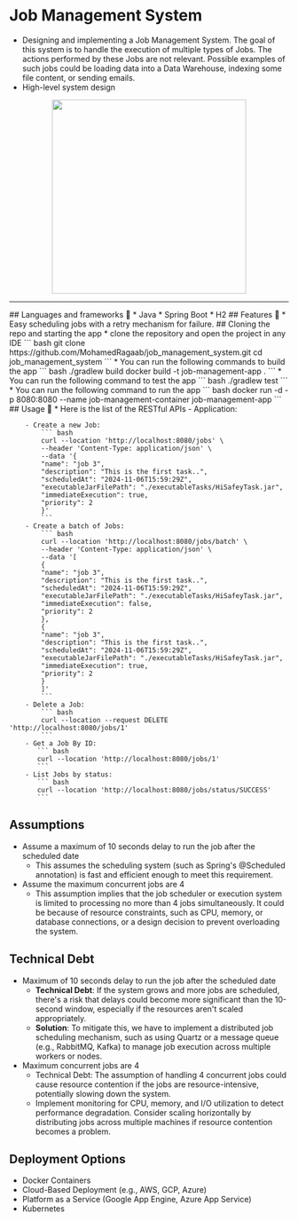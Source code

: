 # Job Management System
* Designing and implementing a Job Management System. The goal of this system is to handle the
  execution of multiple types of Jobs. The actions performed by these Jobs are not relevant.
  Possible examples of such jobs could be loading data into a Data Warehouse, indexing some
  file content, or sending emails.
* High-level system design
<div align='center'>
<img height="350px" src="https://github.com/user-attachments/assets/dc5c2685-fb88-4959-ba5d-73f93809323d">
<hr/>
</div>
## Languages and frameworks 📑
* Java
* Spring Boot
* H2
## Features 🥇
* Easy scheduling jobs with a retry mechanism for failure.
## Cloning the repo and starting the app
* clone the repository and open the project in any IDE
``` bash
git clone https://github.com/MohamedRagaab/job_management_system.git
cd job_management_system
```
* You can run the following commands to build the app
``` bash
 ./gradlew build
docker build -t job-management-app .
```
* You can run the following command to test the app
``` bash
./gradlew test
```
* You can run the following command to run the app
``` bash
docker run -d -p 8080:8080 --name job-management-container job-management-app
```
## Usage 🚀
* Here is the list of the RESTful APIs
    - Application:

        - Create a new Job:
            ``` bash
            curl --location 'http://localhost:8080/jobs' \
            --header 'Content-Type: application/json' \
            --data '{
            "name": "job 3",
            "description": "This is the first task..",
            "scheduledAt": "2024-11-06T15:59:29Z",
            "executableJarFilePath": "./executableTasks/HiSafeyTask.jar",
            "immediateExecution": true,
            "priority": 2
            }'
            ```
        - Create a batch of Jobs:
            ``` bash
            curl --location 'http://localhost:8080/jobs/batch' \
            --header 'Content-Type: application/json' \
            --data '[
            {
            "name": "job 3",
            "description": "This is the first task..",
            "scheduledAt": "2024-11-06T15:59:29Z",
            "executableJarFilePath": "./executableTasks/HiSafeyTask.jar",
            "immediateExecution": false,
            "priority": 2
            },
            {
            "name": "job 3",
            "description": "This is the first task..",
            "scheduledAt": "2024-11-06T15:59:29Z",
            "executableJarFilePath": "./executableTasks/HiSafeyTask.jar",
            "immediateExecution": true,
            "priority": 2
            }
            ]'
            ```
        - Delete a Job:
            ``` bash
            curl --location --request DELETE 'http://localhost:8080/jobs/1'
            ```
        - Get a Job By ID:
           ``` bash
           curl --location 'http://localhost:8080/jobs/1'
           ```
        - List Jobs by status:
           ``` bash
           curl --location 'http://localhost:8080/jobs/status/SUCCESS'
           ```
## Assumptions
- Assume a maximum of 10 seconds delay to run the job after the scheduled date
   - This assumes the scheduling system (such as Spring's @Scheduled annotation) is fast and efficient enough to meet this requirement. 
- Assume the maximum concurrent jobs are 4
   - This assumption implies that the job scheduler or execution system is limited to processing no more than 4 jobs simultaneously. It could be because of resource constraints, such as CPU, memory, or database connections, or a design decision to prevent overloading the system.

## Technical Debt
- Maximum of 10 seconds delay to run the job after the scheduled date
   - **Technical Debt**: If the system grows and more jobs are scheduled, there's a risk that delays could become more significant than the 10-second window, especially if the resources aren't scaled appropriately. 
   - **Solution**: To mitigate this, we have to implement a distributed job scheduling mechanism, such as using Quartz or a message queue (e.g., RabbitMQ, Kafka) to manage job execution across multiple workers or nodes.
- Maximum concurrent jobs are 4
  - Technical Debt: The assumption of handling 4 concurrent jobs could cause resource contention if the jobs are resource-intensive, potentially slowing down the system.
  - Implement monitoring for CPU, memory, and I/O utilization to detect performance degradation. Consider scaling horizontally by distributing jobs across multiple machines if resource contention becomes a problem.
## Deployment Options
- Docker Containers
- Cloud-Based Deployment (e.g., AWS, GCP, Azure)
- Platform as a Service (Google App Engine, Azure App Service)
- Kubernetes

